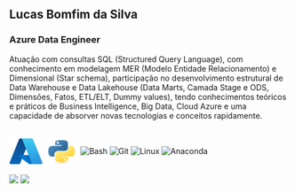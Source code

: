 ## Lucas Bomfim da Silva
### Azure Data Engineer

Atuação com consultas SQL (Structured Query Language), com conhecimento em modelagem
MER (Modelo Entidade Relacionamento) e Dimensional (Star schema), participação no
desenvolvimento estrutural de Data Warehouse e Data Lakehouse (Data Marts, Camada Stage e
ODS, Dimensões, Fatos, ETL/ELT, Dummy values), tendo conhecimentos teóricos e práticos de
Business Intelligence, Big Data, Cloud Azure e uma capacidade de absorver novas tecnologias e conceitos
rapidamente.

<div style="display: inline_block"><br>
  <img align="center" alt="Azure" height="50" width="60" src="https://raw.githubusercontent.com/devicons/devicon/master/icons/azure/azure-original.svg">
  <img align="center" alt="Python" height="50" width="60" src="https://raw.githubusercontent.com/devicons/devicon/master/icons/python/python-original.svg">
  <img align="center" alt="Bash" height="50" width="60" src="https://cdn.jsdelivr.net/gh/devicons/devicon/icons/bash/bash-original.svg" />
  <img align="center" alt="Git" height="80" width="90" src="https://cdn.jsdelivr.net/gh/devicons/devicon/icons/git/git-original-wordmark.svg" />
  <img align="center" alt="Linux" height="60" width="70" src="https://cdn.jsdelivr.net/gh/devicons/devicon/icons/linux/linux-original.svg" />
  <img align="center" alt="Anaconda" height="50" width="60" src="https://cdn.jsdelivr.net/gh/devicons/devicon/icons/anaconda/anaconda-original.svg" />
</div>

<br>

<div> 
  <a href="https://www.linkedin.com/in/lucasbfs/" target="_blank"><img src="https://img.shields.io/badge/-LinkedIn-%230077B5?style=for-the-badge&logo=linkedin&logoColor=white" target="_blank"></a> 
  <a href = "mailto:lucasbomfimdasilva@gmail.com"><img src="https://img.shields.io/badge/-Gmail-%23333?style=for-the-badge&logo=gmail&logoColor=white" target="_blank"></a>
</div>
